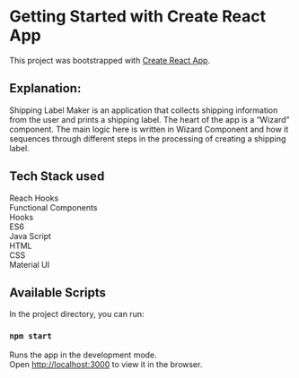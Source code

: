 # Getting Started with Create React App

This project was bootstrapped with [Create React App](https://github.com/facebook/create-react-app). 

## Explanation: 

Shipping Label Maker is an application that collects shipping information from the user and
prints a shipping label. The heart of the app is a “Wizard” component. The main logic here is written in Wizard Component and how it sequences through different steps in the processing of creating a shipping label.

## Tech Stack used
Reach Hooks <br/>
Functional Components<br/>
Hooks<br/>
ES6 <br/>
Java Script <br/>
HTML<br/>
CSS<br/>
Material UI<br/>


## Available Scripts

In the project directory, you can run:

### `npm start`

Runs the app in the development mode.\
Open [http://localhost:3000](http://localhost:3000) to view it in the browser.

